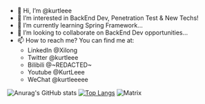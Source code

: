- 👋 Hi, I’m @kurtleee
- 👀 I’m interested in BackEnd Dev, Penetration Test & New Techs!
- 🌱 I’m currently learning Spring Framework...
- 💞️ I’m looking to collaborate on BackEnd Dev opportunities...
- 📫 How to reach me? You can find me at:
  - LinkedIn @Xilong
  - Twitter @kurtleee
  - Bilibili @~REDACTED~
  - Youtube @KurtLeee
  - WeChat @kurtleeeee

<!---
kurtleee/kurtleee is a ✨ special ✨ repository because its `README.md` (this file) appears on your GitHub profile.
You can click the Preview link to take a look at your changes.
--->


![Anurag's GitHub stats](https://github-readme-stats.vercel.app/api?username=kurtleee&show_icons=true&theme=radical)
[![Top Langs](https://github-readme-stats.vercel.app/api/top-langs/?username=kurtleee&layout=compact)](https://github.com/anuraghazra/github-readme-stats)
![Matrix](https://www.google.com/url?sa=i&url=https%3A%2F%2Fgiphy.com%2Fexplore%2Fthe-matrix-code&psig=AOvVaw3I7g_Cc-Bp5lYywlvyOxIk&ust=1680715226760000&source=images&cd=vfe&ved=0CBAQjRxqFwoTCKiQx6LekP4CFQAAAAAdAAAAABAj)

